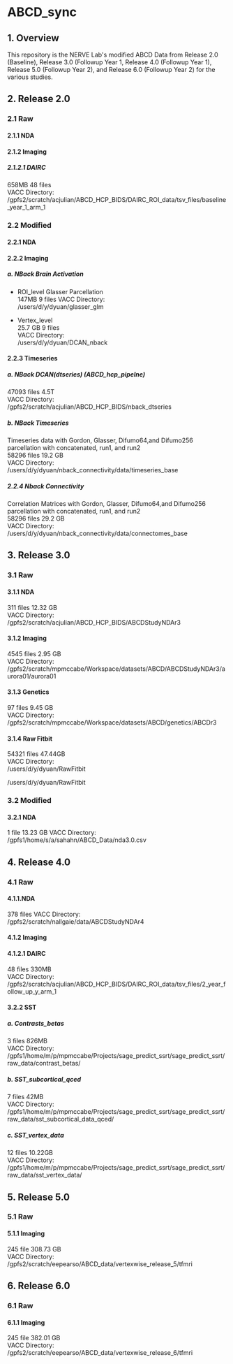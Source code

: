 # ABCD_sync
## 1. Overview
This repository is the NERVE Lab's modified ABCD Data from Release 2.0 (Baseline), Release 3.0 (Followup Year 1, Release 4.0 (Followup Year 1), Release 5.0 (Followup Year 2), and Release 6.0 (Followup Year 2) for the various studies.



## 2.  Release 2.0 

### 2.1 Raw
#### 2.1.1 NDA

#### 2.1.2 Imaging
##### 2.1.2.1 DAIRC
658MB 48 files <br>
VACC Directory:<br>
/gpfs2/scratch/acjulian/ABCD_HCP_BIDS/DAIRC_ROI_data/tsv_files/baseline_year_1_arm_1


### 2.2 Modified
#### 2.2.1 NDA
#### 2.2.2 Imaging

##### a. NBack Brain Activation
* ROI_level Glasser Parcellation <br>
147MB  9 files 
VACC Directory:<br>
/users/d/y/dyuan/glasser_glm <br>

* Vertex_level <br>
25.7 GB 9 files <br>
VACC Directory: <br>
/users/d/y/dyuan/DCAN_nback

#### 2.2.3 Timeseries
##### a. NBack DCAN(dtseries) (ABCD_hcp_pipelne)
47093 files 4.5T <br>
VACC Directory:<br>
/gpfs2/scratch/acjulian/ABCD_HCP_BIDS/nback_dtseries
##### b. NBack Timeseries
Timeseries data with Gordon, Glasser, Difumo64,and Difumo256 parcellation with concatenated, run1, and run2<br>
58296 files 19.2 GB <br>
VACC Directory:<br>
/users/d/y/dyuan/nback_connectivity/data/timeseries_base
##### 2.2.4 Nback Connectivity
Correlation Matrices with Gordon, Glasser, Difumo64,and Difumo256 parcellation with concatenated, run1, and run2<br>
58296 files 29.2 GB <br>
VACC Directory:<br>
/users/d/y/dyuan/nback_connectivity/data/connectomes_base

## 3.  Release 3.0 
### 3.1 Raw 
#### 3.1.1 NDA 
311 files 12.32 GB <br>
VACC Directory:<br>
/gpfs2/scratch/acjulian/ABCD_HCP_BIDS/ABCDStudyNDAr3
#### 3.1.2 Imaging
4545 files 2.95 GB <br>
VACC Directory:<br>
/gpfs2/scratch/mpmccabe/Workspace/datasets/ABCD/ABCDStudyNDAr3/aurora01/aurora01
#### 3.1.3 Genetics
97 files 9.45 GB <br>
VACC Directory:<br>
/gpfs2/scratch/mpmccabe/Workspace/datasets/ABCD/genetics/ABCDr3
#### 3.1.4 Raw Fitbit
54321 files 47.44GB <br>
VACC Directory:<br>
/users/d/y/dyuan/RawFitbit

/users/d/y/dyuan/RawFitbit
### 3.2 Modified 
#### 3.2.1 NDA 
1 file 13.23 GB
VACC Directory:<br>
/gpfs1/home/s/a/sahahn/ABCD_Data/nda3.0.csv

## 4.  Release 4.0

### 4.1 Raw
#### 4.1.1.NDA 
378 files 
VACC Directory:<br> 
/gpfs2/scratch/nallgaie/data/ABCDStudyNDAr4 
#### 4.1.2 Imaging
#### 4.1.2.1 DAIRC
48 files 330MB <br>
VACC Directory:<br> 
/gpfs2/scratch/acjulian/ABCD_HCP_BIDS/DAIRC_ROI_data/tsv_files/2_year_follow_up_y_arm_1
#### 3.2.2 SST
##### a. Contrasts_betas
3 files 826MB <br>
VACC Directory:<br>
/gpfs1/home/m/p/mpmccabe/Projects/sage_predict_ssrt/sage_predict_ssrt/raw_data/contrast_betas/
##### b. SST_subcortical_qced
7 files 42MB <br>
VACC Directory:<br>
/gpfs1/home/m/p/mpmccabe/Projects/sage_predict_ssrt/sage_predict_ssrt/raw_data/sst_subcortical_data_qced/
##### c. SST_vertex_data
12 files 10.22GB <br>
VACC Directory:<br>
/gpfs1/home/m/p/mpmccabe/Projects/sage_predict_ssrt/sage_predict_ssrt/raw_data/sst_vertex_data/

## 5.  Release 5.0 

### 5.1 Raw 
#### 5.1.1 Imaging
245 file 308.73 GB <br>
VACC Directory:<br>
/gpfs2/scratch/eepearso/ABCD_data/vertexwise_release_5/tfmri

## 6.  Release 6.0

### 6.1 Raw 
#### 6.1.1 Imaging
245 file 382.01 GB <br>
VACC Directory:<br>
/gpfs2/scratch/eepearso/ABCD_data/vertexwise_release_6/tfmri

